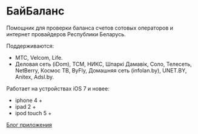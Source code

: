 БайБаланс
=========

Помощник для проверки баланса счетов сотовых операторов и интернет провайдеров Республики Беларусь.

Поддерживаются:

* МТС, Velcom, Life.
* Деловая сеть (iDom), TCM, НИКС, Шпаркі Дамавік, Соло, Телесеть, NetBerry, Космос ТВ, ByFly, Домашняя сеть (infolan.by), UNET.BY, Anitex, Adsl.by.

Работает на устройствах iOS 7 и новее:

* iphone 4 +
* ipad 2 +
* ipod touch 5 +

[Блог приложения](http://bybalance.wordpress.com)

